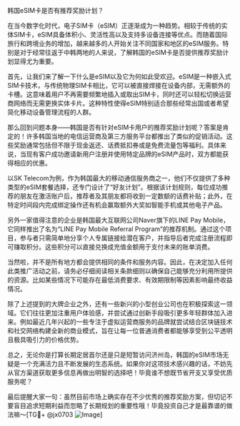 韩国eSIM卡是否有推荐奖励计划？

在当今数字化时代，电子SIM卡（eSIM）正逐渐成为一种趋势。相较于传统的实体SIM卡，eSIM具备体积小、灵活性高以及支持多设备连接等优点。而随着国际旅行和跨境业务的增加，越来越多的人开始关注不同国家和地区的eSIM服务。特别是对于经常往返于中韩两地的人来说，了解韩国的eSIM卡是否提供推荐奖励计划显得尤为重要。

首先，让我们来了解一下什么是eSIM以及它为何如此受欢迎。eSIM是一种嵌入式SIM卡技术，与传统物理SIM卡相比，它可以被直接焊接在设备内部，无需额外的卡槽。这意味着用户不再需要频繁地插入或取出SIM卡，同时还可以轻松切换运营商网络而无需更换实体卡片。这种特性使得eSIM特别适合那些经常出国或者希望简化移动设备管理流程的人群。

那么回到问题本身——韩国是否有针对eSIM卡用户的推荐奖励计划呢？答案是肯定的！许多韩国当地的电信运营商及第三方服务平台都推出了类似的促销活动。这些奖励通常包括但不限于现金返还、话费抵扣券或是免费流量包等福利。具体来说，当现有客户成功邀请新用户注册并使用特定品牌的eSIM产品时，双方都能获得相应的优惠。

以SK Telecom为例，作为韩国最大的移动通信服务商之一，他们不仅提供了多种类型的eSIM套餐选择，还专门设计了“好友计划”。根据该计划规则，每位成功推荐的朋友在激活账户后，推荐者及其朋友都将收到一定数额的话费补贴；此外，在特定时间段内完成绑定操作还有机会赢取额外大奖如智能手机或其他电子产品。

另外一家值得注意的企业是韩国最大互联网公司Naver旗下的LINE Pay Mobile，它同样推出了名为“LINE Pay Mobile Referral Program”的推荐机制。通过这个项目，参与者只需简单地分享个人专属链接给潜在客户，并指导后者完成注册流程即可赚取积分。这些积分可以直接兑换成充值金额用于支付未来的账单消费。

当然啦，并不是所有地方都会提供相同的条件和服务内容。因此，在决定加入任何此类推广活动之前，请务必仔细阅读相关条款细则以确保自己能够充分利用所提供的资源。比如某些情况下可能存在最低消费要求、有效期限制等因素影响最终收益情况。

除了上述提到的大牌企业之外，还有一些新兴的小型创业公司也在积极探索这一领域。它们往往更加注重用户体验感，并尝试通过创新手段吸引更多年轻群体加入进来。例如最近几年兴起的一些专注于虚拟运营商服务的品牌就尝试结合区块链技术和社交网络构建全新的商业模式，旨在让每一位普通消费者都能够享受到公平透明且极具吸引力的价格优势。

总之，无论你是打算长期定居首尔还是只是短暂访问济州岛，韩国的eSIM市场无疑是一个充满活力且不断发展的生态系统。如果你对这项技术感兴趣的话，不妨先从官方渠道获取更多信息再做出明智的选择吧！毕竟谁不想既节省开支又享受优质服务呢？

最后提醒大家一句：虽然目前市场上确实存在不少优秀的推荐奖励方案，但切记不要盲目追求短期利益而忽略了长期规划的重要性哦！毕竟投资自己才是最靠谱的做法嘛～[TG💪+ @jx0703 ![Image](https://github.com/user-attachments/assets/dbca1d08-cadb-493c-b0ec-ad6f7a83f270)]